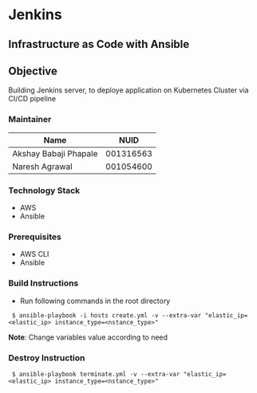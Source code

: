 # Jenkins

## Infrastructure as Code with Ansible

## Objective
Building Jenkins server, to deploye application on Kubernetes Cluster via CI/CD pipeline

### Maintainer
<table>
    <thead>
      <tr>
        <th>Name</th>
        <th>NUID</th>
      </tr>
    </thead>
    <tbody>
        <tr>
            <td>Akshay Babaji Phapale</td>
            <td>001316563</td>
        </tr>
        <tr>
            <td>Naresh Agrawal</td>
            <td>001054600</td>
        </tr>
    </tbody>
</table>

### Technology Stack
* AWS
* Ansible

### Prerequisites
* AWS CLI
* Ansible


### Build Instructions
- Run following commands in the root directory
```
 $ ansible-playbook -i hosts create.yml -v --extra-var "elastic_ip=<elastic_ip> instance_type=<nstance_type>"
```

<b>Note</b>: Change variables value according to need 

### Destroy Instruction 
```
 $ ansible-playbook terminate.yml -v --extra-var "elastic_ip=<elastic_ip> instance_type=<nstance_type>"
```